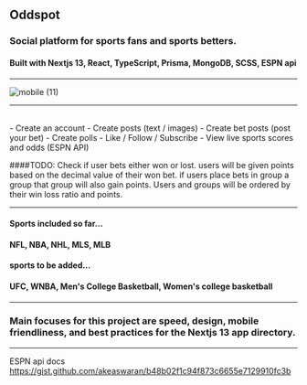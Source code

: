 ## Oddspot
### Social platform for sports fans and sports betters.
#### Built with Nextjs 13, React, TypeScript, Prisma, MongoDB, SCSS, ESPN api
<hr />

![mobile (11)](https://user-images.githubusercontent.com/84540947/235290179-9b963ed5-1543-4dc4-8480-bbf88db50c56.png)
<hr />
<br />
- Create an account
- Create posts (text / images)
- Create bet posts (post your bet)
- Create polls
- Like / Follow / Subscribe
- View live sports scores and odds (ESPN API)

####TODO: Check if user bets either won or lost. users will be given points based on the decimal value of their won bet. if users place bets in group a group that group will also gain points. Users and groups will be ordered by their win loss ratio and points.

<hr />

#### Sports included so far...
 #### NFL, NBA, NHL, MLS, MLB 

#### sports to be added...
 #### UFC, WNBA, Men's College Basketball, Women's college basketball

<hr />


### Main focuses for this project are speed, design, mobile friendliness, and best practices for the Nextjs 13 app directory. 

<hr />

ESPN api docs 
https://gist.github.com/akeaswaran/b48b02f1c94f873c6655e7129910fc3b

